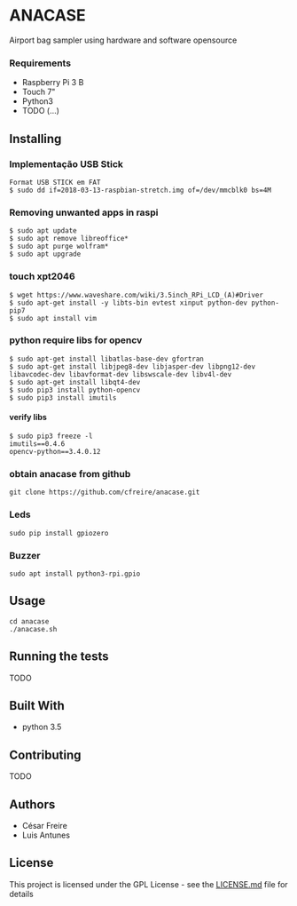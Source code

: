 # ANACASE

Airport bag sampler using  hardware and software opensource

### Requirements

* Raspberry Pi 3 B
* Touch 7"
* Python3
* TODO (...)

## Installing

### Implementação USB Stick
    Format USB STICK em FAT
    $ sudo dd if=2018-03-13-raspbian-stretch.img of=/dev/mmcblk0 bs=4M
    
### Removing unwanted apps in raspi
    $ sudo apt update
    $ sudo apt remove libreoffice*
    $ sudo apt purge wolfram*
    $ sudo apt upgrade

### touch xpt2046
    $ wget https://www.waveshare.com/wiki/3.5inch_RPi_LCD_(A)#Driver
    $ sudo apt-get install -y libts-bin evtest xinput python-dev python-pip7
    $ sudo apt install vim

### python require libs for opencv
    $ sudo apt-get install libatlas-base-dev gfortran
    $ sudo apt-get install libjpeg8-dev libjasper-dev libpng12-dev libavcodec-dev libavformat-dev libswscale-dev libv4l-dev
    $ sudo apt-get install libqt4-dev
    $ sudo pip3 install python-opencv
    $ sudo pip3 install imutils

#### verify libs
    $ sudo pip3 freeze -l
    imutils==0.4.6
    opencv-python==3.4.0.12
    
### obtain anacase from github
    git clone https://github.com/cfreire/anacase.git

### Leds 
    sudo pip install gpiozero

### Buzzer 
    sudo apt install python3-rpi.gpio
    
## Usage   
    cd anacase
    ./anacase.sh

## Running the tests

TODO

## Built With

* python 3.5

## Contributing

TODO

## Authors

* César Freire
* Luis Antunes

## License

This project is licensed under the GPL License - see the [LICENSE.md](LICENSE.md) file for details
